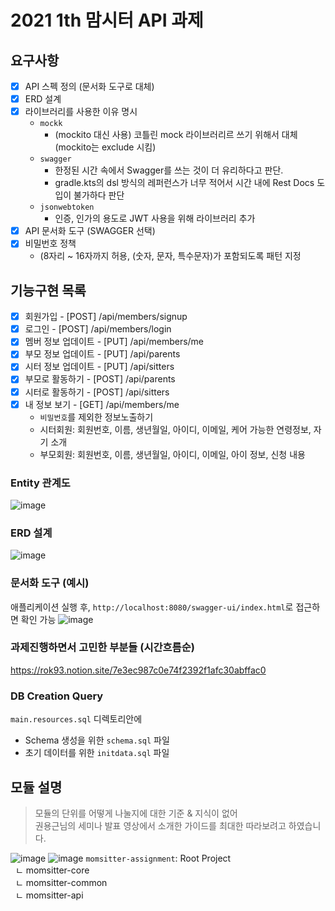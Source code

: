 # 2021 1th 맘시터 API 과제

## 요구사항

- [x] API 스펙 정의 (문서화 도구로 대체)
- [x] ERD 설계
- [x] 라이브러리를 사용한 이유 명시 
  - `mockk`
    - (mockito 대신 사용) 코틀린 mock 라이브러리르 쓰기 위해서 대체 (mockito는 exclude 시킴)
  - `swagger`
    - 한정된 시간 속에서 Swagger를 쓰는 것이 더 유리하다고 판단. 
    - gradle.kts의 dsl 방식의 레퍼런스가 너무 적어서 시간 내에 Rest Docs 도입이 불가하다 판단
  - `jsonwebtoken`
    - 인증, 인가의 용도로 JWT 사용을 위해 라이브러리 추가
- [x] API 문서화 도구 (SWAGGER 선택)
- [x] 비밀번호 정책
    * (8자리 ~ 16자까지 허용, (숫자, 문자, 특수문자)가 포함되도록 패턴 지정

## 기능구현 목록
- [x] 회원가입 - [POST] /api/members/signup
- [x] 로그인 - [POST] /api/members/login
- [x] 멤버 정보 업데이트 - [PUT] /api/members/me
- [x] 부모 정보 업데이트 - [PUT] /api/parents
- [x] 시터 정보 업데이트 - [PUT] /api/sitters
- [x] 부모로 활동하기 - [POST] /api/parents
- [x] 시터로 활동하기 - [POST] /api/sitters
- [x] 내 정보 보기 - [GET] /api/members/me
    - `비밀번호`를 제외한 정보노출하기
    - 시터회원: 회원번호, 이름, 생년월일, 아이디, 이메일, 케어 가능한 연령정보, 자기 소개
    - 부모회원: 회원번호, 이름, 생년월일, 아이디, 이메일, 아이 정보, 신청 내용

### Entity 관계도 
![image](https://user-images.githubusercontent.com/47850258/143297962-5e446fbe-9901-4bec-81a6-91e1668b7623.png)

### ERD 설계 
![image](https://user-images.githubusercontent.com/47850258/143301126-749e548b-f475-4c0d-a224-2bf07ed62418.png)

### 문서화 도구 (예시)
애플리케이션 실행 후, `http://localhost:8080/swagger-ui/index.html`로 접근하면 확인 가능
![image](https://user-images.githubusercontent.com/47850258/143298386-9287a711-44d8-4aee-9765-d4fb2904acfc.png)

### 과제진행하면서 고민한 부분들 (시간흐름순) 
https://rok93.notion.site/7e3ec987c0e74f2392f1afc30abffac0

### DB Creation Query 
`main.resources.sql` 디렉토리안에 
* Schema 생성을 위한 `schema.sql` 파일
* 초기 데이터를 위한 `initdata.sql` 파일 

## 모듈 설명 
> 모듈의 단위를 어떻게 나눌지에 대한 기준 & 지식이 없어  
> 권용근님의 세미나 발표 영상에서 소개한 가이드를 최대한 따라보려고 하였습니다. 

![image](https://user-images.githubusercontent.com/37354145/150077511-07b1324e-d7e7-4732-8f60-c640d4c75067.png)
![image](https://user-images.githubusercontent.com/37354145/150075433-6edda5de-1f62-4ad6-afd4-d7332a0c23ea.png)
`momsitter-assignment`: Root Project <br>
&nbsp; ㄴ momsitter-core   <br>
&nbsp; ㄴ momsitter-common   <br>
&nbsp; ㄴ momsitter-api   <br>  

